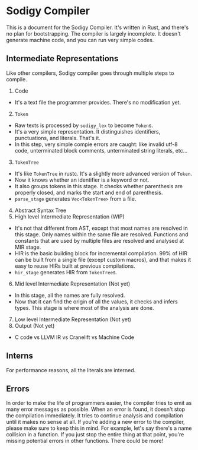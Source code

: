 # Sodigy Compiler

This is a document for the Sodigy Compiler. It's written in Rust, and there's no plan for bootstrapping. The compiler is largely incomplete. It doesn't generate machine code, and you can run very simple codes.

## Intermediate Representations

Like other compilers, Sodigy compiler goes through multiple steps to compile.

1. Code
  - It's a text file the programmer provides. There's no modification yet.
2. `Token`
  - Raw texts is processed by `sodigy_lex` to become `Token`s.
  - It's a very simple representation. It distinguishes identifiers, punctuations, and literals. That's it.
  - In this step, very simple compie errors are caught: like invalid utf-8 code, unterminated block comments, unterminated string literals, etc...
3. `TokenTree`
  - It's like `TokenTree` in rustc. It's a slightly more advanced version of `Token`.
  - Now it knows whether an identifier is a keyword or not.
  - It also groups tokens in this stage. It checks whether parenthesis are properly closed, and marks the start and end of parenthesis.
  - `parse_stage` generates `Vec<TokenTree>` from a file.
4. Abstract Syntax Tree
5. High level Intermediate Representation (WIP)
  - It's not that different from AST, except that most names are resolved in this stage. Only names within the same file are resolved. Functions and constants that are used by multiple files are resolved and analysed at MIR stage.
  - HIR is the basic building block for incremental compilation. 99% of HIR can be built from a single file (except custom macros), and that makes it easy to reuse HIRs built at previous compilations.
  - `hir_stage` generates HIR from `TokenTree`s.
6. Mid level Intermediate Representation (Not yet)
  - In this stage, all the names are fully resolved.
  - Now that it can find the origin of all the values, it checks and infers types. This stage is where most of the analysis are done.
7. Low level Intermediate Representation (Not yet)
8. Output (Not yet)
  - C code vs LLVM IR vs Cranelift vs Machine Code

## Interns

For performance reasons, all the literals are interned.

## Errors

In order to make the life of programmers easier, the compiler tries to emit as many error messages as possible. When an error is found, it doesn't stop the compilation immediately. It tries to continue analysis and compilation until it makes no sense at all. If you're adding a new error to the compiler, please make sure to keep this in mind. For example, let's say there's a name collision in a function. If you just stop the entire thing at that point, you're missing potential errors in other functions. There could be more!
